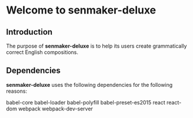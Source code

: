 # Welcome to senmaker-deluxe

## Introduction
The purpose of **senmaker-deluxe** is to help its users create grammatically correct English compositions.

## Dependencies

**senmaker-deluxe** uses the following dependencies for the following reasons:

babel-core
babel-loader
babel-polyfill
babel-preset-es2015
react
react-dom
webpack
webpack-dev-server


